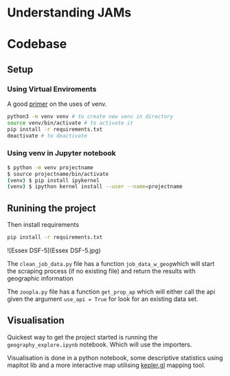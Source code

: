 # Understanding JAMs

# Codebase
## Setup
### Using Virtual Enviroments
A good [primer](https://realpython.com/python-virtual-environments-a-primer/) on the uses of venv.

```bash
python3 -m venv venv # to create new venv in directory
source venv/bin/activate # to activate it
pip install -r requirements.txt
deactivate # to deactivate
```

### Using venv in Jupyter notebook
```bash
$ python -m venv projectname
$ source projectname/bin/activate
(venv) $ pip install ipykernel
(venv) $ ipython kernel install --user --name=projectname
```

## Runining the project
Then install requirements 

```bash
pip install -r requirements.txt
```

![Essex DSF-5](Essex DSF-5.jpg)

The `clean_job_data.py` file has a function `job_data_w_geog`which will start the scraping process (if no existing file) and return the results with geographic information

The `zoopla.py` file has a function `get_prop_ap` which will either call the api given the argument `use_api = True` for look for an existing data set.

## Visualisation

Quickest way to get the project started is running the `geography_explore.ipynb` notebook. Which will use the importers. 

Visualisation is done in a python notebook, some descriptive statistics using mapltot lib and a more interactive map utilising [kepler.gl](https://kepler.gl/) mapping tool.